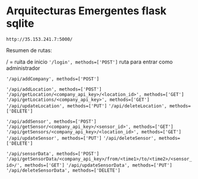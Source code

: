 # Arquitecturas Emergentes flask sqlite



`http://35.153.241.7:5000/`

Resumen de rutas:

/ = ruita de inicio
`'/login', methods=['POST']`      ruta para entrar como administrador

`'/api/addCompany', methods=['POST']`

`'/api/addLocation', methods=['POST']`
`'/api/getLocation/<company_api_key>/<location_id>', methods=['GET']`
`'/api/getLocations/<company_api_key>', methods=['GET']`
`'/api/updateLocation', methods=['PUT']`
`'/api/deleteLocation', methods=['DELETE']`

`'/api/addSensor', methods=['POST']`
`'/api/getSensor/<company_api_key>/<sensor_id>', methods=['GET']`
`'/api/getSensors/<company_api_key>/<location_id>', methods=['GET']`
`'/api/updateSensor', methods=['PUT']`
`'/api/deleteSensor', methods=['DELETE']`

`'/api/sensorData', methods=['POST']`
`'/api/getSensorData/<company_api_key>/from/<time1>/to/<time2>/<sensor_id>/', methods=['GET']`
`'/api/updateSensorData', methods=['PUT']`
`'/api/deleteSensorData', methods=['DELETE']`



